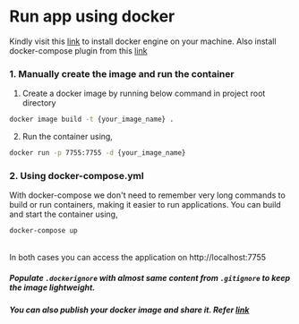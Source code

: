 # Run app using docker

Kindly visit this [link](https://docs.docker.com/engine/install/) to install docker engine on your machine.
Also install docker-compose plugin from this [link](https://docs.docker.com/compose/install/)

### 1. Manually create the image and run the container

1. Create a docker image by running below command in project root directory
```bash
docker image build -t {your_image_name} .
```

2. Run the container using,
```bash
docker run -p 7755:7755 -d {your_image_name}
```



### 2. Using docker-compose.yml
With docker-compose we don't need to remember very long commands to build or run containers, making it easier to run applications. You can build and start the container using,
```bash
docker-compose up
```
<br/>
In both cases you can access the application on <a>http://localhost:7755</a>
<br/>

##### Populate `.dockerignore` with almost same content from `.gitignore` to keep the image lightweight.

##### You can also publish your docker image and share it. Refer [link](https://docs.docker.com/get-started/04_sharing_app/)
